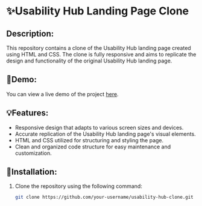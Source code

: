 # ✨Usability Hub Landing Page Clone


## Description:

This repository contains a clone of the Usability Hub landing page created using HTML and CSS. The clone is fully responsive and aims to replicate the design and functionality of the original Usability Hub landing page.

## 🔗Demo:

You can view a live demo of the project [here](https://usabilityhub0.netlify.app/#).

## 💡Features:

- Responsive design that adapts to various screen sizes and devices.
- Accurate replication of the Usability Hub landing page's visual elements.
- HTML and CSS utilized for structuring and styling the page.
- Clean and organized code structure for easy maintenance and customization.

## 🔧Installation:

1. Clone the repository using the following command:

   ```bash
   git clone https://github.com/your-username/usability-hub-clone.git
